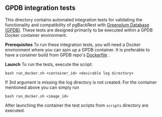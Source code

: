 ## GPDB integration tests

This directory contains automated integration tests for validating the functionality and compatibility of pgBackRest with [Greenplum Database (GPDB)](https://github.com/arenadata/gpdb). These tests are designed primarily to be executed within a GPDB Docker container environment.

**Prerequisites**
To run these integration tests, you will need a Docker environment where you can spin up a GPDB container.
It is preferable to have a conainer build from GPDB repo's [Dockerfile](https://github.com/arenadata/gpdb/blob/adb-6.x/arenadata/readme.md) .

**Launch**
To run the tests, execute the script:
```
bash run_docker.sh <container_id> <desirable log directory>
```
If 3rd argument is missing the log directory is not created. For the container mentioned above you can simply run
```
bash run_docker.sh <image_id>
```

After launching the container the test scripts from `scripts` directory are executed.
